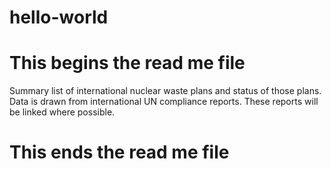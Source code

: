 # hello-world
# This begins the read me file
Summary list of international nuclear waste plans and status of those plans.
Data is drawn from international UN compliance reports. 
These reports will be linked where possible.
# This ends the read me file
